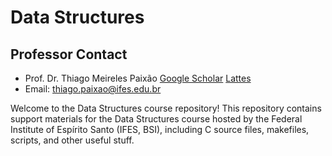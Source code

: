 # Data Structures

## Professor Contact

- Prof. Dr. Thiago Meireles Paixão [Google Scholar](https://scholar.google.com/citations?user=AuizbbAAAAAJ&hl=pt-BR) [Lattes](http://lattes.cnpq.br/2961730349897943)
- Email: [thiago.paixao@ifes.edu.br](mailto:thiago.paixao@ifes.edu.br)
  
Welcome to the Data Structures course repository! This repository contains support materials for the Data Structures course hosted by the Federal Institute of Espírito Santo (IFES, BSI), including C source files, makefiles, scripts, and other useful stuff.
